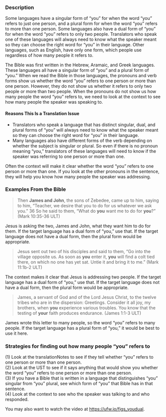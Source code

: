 ### Description

Some languages have a singular form of “you” for when the word “you” refers to just one person, and a plural form for when the word “you” refers to more than one person. Some languages also have a dual form of “you” for when the word “you” refers to only two people. Translators who speak one of these languages will always need to know what the speaker meant so they can choose the right word for “you” in their language. Other languages, such as English, have only one form, which people use regardless of how many people it refers to.

The Bible was first written in the Hebrew, Aramaic, and Greek languages. These languages all have a singular form of “you” and a plural form of “you.” When we read the Bible in those languages, the pronouns and verb forms show us whether the word “you” refers to one person or more than one person. However, they do not show us whether it refers to only two people or more than two people. When the pronouns do not show us how many people the word “you” refers to, we need to look at the context to see how many people the speaker was speaking to.

#### Reasons This Is a Translation Issue

* Translators who speak a language that has distinct singular, dual, and plural forms of “you” will always need to know what the speaker meant so they can choose the right word for “you” in their language.
* Many languages also have different forms of the verb depending on whether the subject is singular or plural. So even if there is no pronoun meaning “you,” translators of these languages will need to know if the speaker was referring to one person or more than one.

Often the context will make it clear whether the word “you” refers to one person or more than one. If you look at the other pronouns in the sentence, they will help you know how many people the speaker was addressing.

### Examples From the Bible

> Then **James and John**, the sons of Zebedee, came up to him, saying to him, “Teacher, we desire that you to do for us whatever we ask you.” 36 So he said to them, “What do **you** want me to do for **you**?” (Mark 10:35-36 ULT)

Jesus is asking the two, James and John, what they want him to do for them. If the target language has a dual form of “you,” use that. If the target language does not have a dual form, then the plural form would be appropriate.

> Jesus sent out two of his disciples and said to them, “Go into the village opposite us. As soon as **you** enter it, **you** will find a colt tied there, on which no one has yet sat. Untie it and bring it to me.” (Mark 11:1b-2 ULT)

The context makes it clear that Jesus is addressing two people. If the target language has a dual form of “you,” use that. If the target language does not have a dual form, then the plural form would be appropriate.

> James, a servant of God and of the Lord Jesus Christ, to the twelve tribes who are in the dispersion: Greetings. Consider it all joy, my brothers, when **you** experience various troubles. You know that the testing of **your** faith produces endurance. (James 1:1-3 ULT)

James wrote this letter to many people, so the word “you” refers to many people. If the target language has a plural form of “you,” it would be best to use it here.

### Strategies for finding out how many people “you” refers to

(1) Look at the translationNotes to see if they tell whether “you” refers to one person or more than one person.<br>
(2) Look at the UST to see if it says anything that would show you whether the word “you” refers to one person or more than one person.<br>
(3) If you have a Bible that is written in a language that distinguishes “you” singular from “you” plural, see which form of “you” that Bible has in that sentence.<br>
(4) Look at the context to see who the speaker was talking to and who responded.

You may also want to watch the video at https://ufw.io/figs_youdual.
